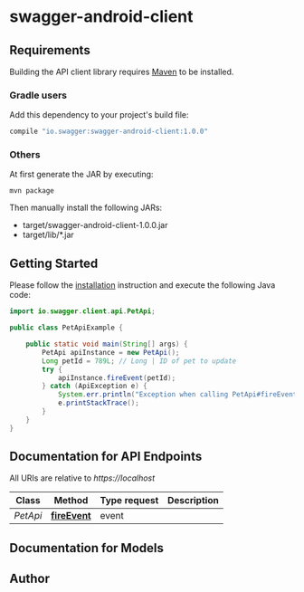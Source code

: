# swagger-android-client

## Requirements

Building the API client library requires [Maven](https://maven.apache.org/) to be installed.

### Gradle users

Add this dependency to your project's build file:

```groovy
compile "io.swagger:swagger-android-client:1.0.0"
```

### Others

At first generate the JAR by executing:

    mvn package

Then manually install the following JARs:

* target/swagger-android-client-1.0.0.jar
* target/lib/*.jar

## Getting Started

Please follow the [installation](#installation) instruction and execute the following Java code:

```java
import io.swagger.client.api.PetApi;

public class PetApiExample {

    public static void main(String[] args) {
        PetApi apiInstance = new PetApi();
        Long petId = 789L; // Long | ID of pet to update
        try {
            apiInstance.fireEvent(petId);
        } catch (ApiException e) {
            System.err.println("Exception when calling PetApi#fireEvent");
            e.printStackTrace();
        }
    }
}
```

## Documentation for API Endpoints

All URIs are relative to *https://localhost*

Class | Method | Type request | Description
------------ | ------------- | ------------- | -------------
*PetApi* | [**fireEvent**](docs/PetApi.md#fireEvent) |event| 

## Documentation for Models


## Author




